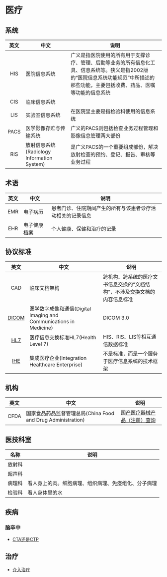 # 医疗

## 系统
| 英文 | 中文 | 说明 |
| :-: | - | - |
| HIS | 医院信息系统 | 广义是指医院使用的所有用于支撑诊疗、管理、后勤等业务的所有信息化工具、信息系统等。狭义是指2002版的“医院信息系统功能规范”中所描述的那些功能，主要包括收费、药品、医嘱等功能的信息系统 |
| CIS | 临床信息系统 |  |
| LIS | 实验室信息系统 | 在医院里主要是指检验科使用的信息系统 |
| PACS | 医学影像存贮与传输系统 | 广义的PACS则包括检查业务过程管理和影像信息管理两大部份 |
| RIS | 放射信息系统(Radiology Information System) | 是广义PACS的一个重要组成部份，解决放射检查的预约、登记、报告、审核等业务过程 |

## 术语
| 英文 | 中文 | 说明 |
| :-: | - | - |
| EMR | 电子病历 | 患者门诊、住院期间产生的所有与该患者诊疗活动相关的记录信息 |
| EHR | 电子健康档案 | 个人健康、保健和治疗的记录 |

## 协议标准
| 英文 | 中文 | 说明 |
| :-: | - | - |
| CAD | 临床文档架构 | 跨机构、跨系统的医疗文书信息交换的“文档结构”，不涉及交换文档的内容信息标准 |
| [DICOM](https://baike.baidu.com/item/DICOM/2171358) | 医学数字成像和通信(Digital Imaging and Communications in Medicine) | DICOM 3.0 |
| [HL7](https://baike.baidu.com/item/%E5%8C%BB%E7%96%97%E4%BF%A1%E6%81%AF%E4%BA%A4%E6%8D%A2%E6%A0%87%E5%87%86HL7/7472088) | 医疗信息交换标准HL7(Health Level 7) | HIS、RIS、LIS等相互通信数据标准 |
| [IHE](https://baike.baidu.com/item/IHE-C/5168190) | 集成医疗企业(Integration Healthcare Enterprise) | 不是标准，而是一个服务于医疗信息系统的技术框架 |

## 机构
| 英文 | 中文 | 说明 |
| :-: | - | - |
| CFDA | 国家食品药品监督管理总局(China Food and Drug Administration) | [国产医疗器械产品（注册）查询](https://www.nmpa.gov.cn/datasearch/home-index.html#category=ylqx) |

## 医技科室
| 名称 | 说明 |
| :-: | - |
| 放射科 |  |
| 超声科 |  |
| 病理科 | 看人身上的肉。细胞病理、组织病理、免疫组化、分子病理 |
| 检验科 | 看人身体里的水 |

## 疾病
### 脑卒中
* [CTA还是CTP](http://med.china.com.cn/content/pid/286902/tid/1026)

## 治疗
* [介入治疗](https://zhuanlan.zhihu.com/p/38073368)
